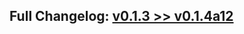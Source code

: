 ## Full Changelog: [v0.1.3 >> v0.1.4a12](https://github.com/SpikingNeurons/toolcraft/compare/v0.1.3...v0.1.4a12)
